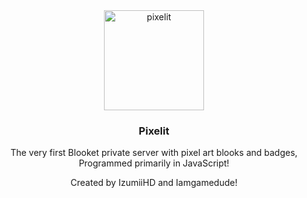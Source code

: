 <div align="center">
    <a href="https://pixelit.replit.app">
        <img src="https://pixelit.replit.app/img/logo.png" alt="pixelit" width="160" height="160" />
    </a>
    <h3 align="center">Pixelit</h3>
    <p align="center">The very first Blooket private server with pixel art blooks and badges, Programmed primarily in JavaScript!</p>
    <p align="center">Created by IzumiiHD and Iamgamedude!</p>
</div>
